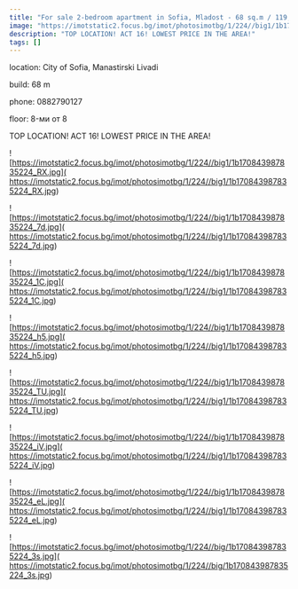 ```yaml
---
title: "For sale 2-bedroom apartment in Sofia, Mladost - 68 sq.m / 119,990 EUR :: imot.bg Ad"
image: "https://imotstatic2.focus.bg/imot/photosimotbg/1/224//big1/1b170843987835224_OE.jpg"
description: "TOP LOCATION! ACT 16! LOWEST PRICE IN THE AREA!"
tags: []
---
```


location: City of Sofia, Manastirski Livadi

build: 68 m

phone: 0882790127

floor: 8-ми от 8

TOP LOCATION! ACT 16! LOWEST PRICE IN THE AREA!


![https://imotstatic2.focus.bg/imot/photosimotbg/1/224//big1/1b170843987835224_RX.jpg]( https://imotstatic2.focus.bg/imot/photosimotbg/1/224//big1/1b170843987835224_RX.jpg)


![https://imotstatic2.focus.bg/imot/photosimotbg/1/224//big1/1b170843987835224_7d.jpg]( https://imotstatic2.focus.bg/imot/photosimotbg/1/224//big1/1b170843987835224_7d.jpg)


![https://imotstatic2.focus.bg/imot/photosimotbg/1/224//big1/1b170843987835224_1C.jpg]( https://imotstatic2.focus.bg/imot/photosimotbg/1/224//big1/1b170843987835224_1C.jpg)


![https://imotstatic2.focus.bg/imot/photosimotbg/1/224//big1/1b170843987835224_h5.jpg]( https://imotstatic2.focus.bg/imot/photosimotbg/1/224//big1/1b170843987835224_h5.jpg)


![https://imotstatic2.focus.bg/imot/photosimotbg/1/224//big1/1b170843987835224_TU.jpg]( https://imotstatic2.focus.bg/imot/photosimotbg/1/224//big1/1b170843987835224_TU.jpg)


![https://imotstatic2.focus.bg/imot/photosimotbg/1/224//big1/1b170843987835224_iV.jpg]( https://imotstatic2.focus.bg/imot/photosimotbg/1/224//big1/1b170843987835224_iV.jpg)


![https://imotstatic2.focus.bg/imot/photosimotbg/1/224//big1/1b170843987835224_eL.jpg]( https://imotstatic2.focus.bg/imot/photosimotbg/1/224//big1/1b170843987835224_eL.jpg)


![https://imotstatic2.focus.bg/imot/photosimotbg/1/224//big/1b170843987835224_3s.jpg]( https://imotstatic2.focus.bg/imot/photosimotbg/1/224//big/1b170843987835224_3s.jpg)


